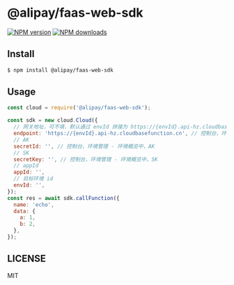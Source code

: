 # @alipay/faas-web-sdk

[![NPM version](https://img.shields.io/npm/v/@alipay/faas-web-sdk.svg?style=flat)](https://npmjs.org/package/@alipay/faas-web-sdk)
[![NPM downloads](http://img.shields.io/npm/dm/@alipay/faas-web-sdk.svg?style=flat)](https://npmjs.org/package/@alipay/faas-web-sdk)

## Install

```bash
$ npm install @alipay/faas-web-sdk
```

## Usage

```js
const cloud = require('@alipay/faas-web-sdk');

const sdk = new cloud.Cloud({
  // 网关地址，可不填，默认通过 envId 拼接为 https://{envId}.api-hz.cloudbasefunction.cn
  endpoint: 'https://{envId}.api-hz.cloudbasefunction.cn', // 控制台，环境管理 - 环境概览中，网关地址
  // AK
  secretId: '', // 控制台，环境管理 - 环境概览中，AK
  // SK
  secretKey: '', // 控制台，环境管理 - 环境概览中，SK
  // appId
  appId: '',
  // 目标环境 id
  envId: '',
});
const res = await sdk.callFunction({
  name: 'echo',
  data: {
    a: 1,
    b: 2,
  },
});
```

## LICENSE

MIT
